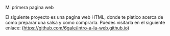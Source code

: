 Mi primera pagina web

El siguiente proyecto es una pagina web HTML, donde te platico acerca de como preparar una salsa y como comprarla. Puedes visitarla en el siguiente enlace: (https://github.com/6gale/intro-a-la-web.github.io)
